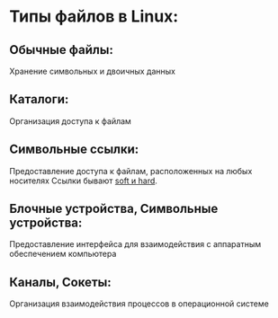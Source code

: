 # Типы файлов в Linux:

## Обычные файлы:
Хранение символьных и двоичных данных

## Каталоги:
Организация доступа к файлам

## Символьные ссылки:
Предоставление доступа к файлам, расположенных на любых носителях
Ссылки бывают [soft и hard](https://pingvinus.ru/note/ln).

## Блочные устройства, Символьные устройства:
Предоставление интерфейса для взаимодействия с аппаратным обеспечением компьютера

## Каналы, Сокеты:
Организация взаимодействия процессов в операционной системе
